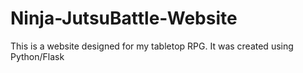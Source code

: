 # Ninja-JutsuBattle-Website
This is a website designed for my tabletop RPG. It was created using Python/Flask
